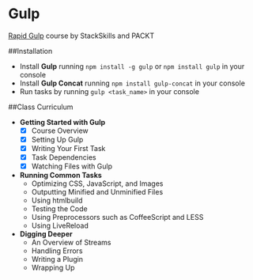 # Gulp
[Rapid Gulp](https://stackskills.com/courses/enrolled/50329) course by StackSkills and PACKT

##Installation
- Install **Gulp** running `npm install -g gulp` or `npm install gulp` in your console
- Install **Gulp Concat** running `npm install gulp-concat` in your console
- Run tasks by running `gulp <task_name>` in your console

##Class Curriculum
- **Getting Started with Gulp**
	-[x] Course Overview
	-[x] Setting Up Gulp
	-[x] Writing Your First Task
	-[x] Task Dependencies
	-[x] Watching Files with Gulp
- **Running Common Tasks**
	- Optimizing CSS, JavaScript, and Images
	- Outputting Minified and Unminified Files
	- Using htmlbuild
	- Testing the Code
	- Using Preprocessors such as CoffeeScript and LESS
	- Using LiveReload
- **Digging Deeper**
	- An Overview of Streams
	- Handling Errors
	- Writing a Plugin
	- Wrapping Up
